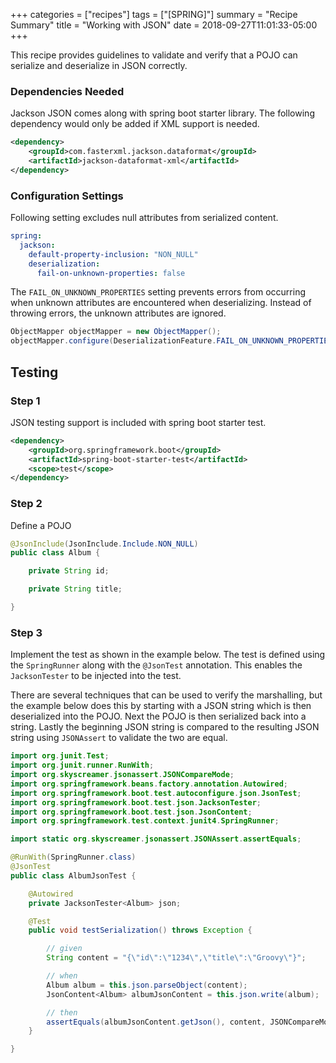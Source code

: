 +++
categories = ["recipes"]
tags = ["[SPRING]"]
summary = "Recipe Summary"
title = "Working with JSON"
date = 2018-09-27T11:01:33-05:00
+++

This recipe provides guidelines to validate and verify that a POJO can serialize and deserialize in JSON correctly.

### Dependencies Needed

Jackson JSON comes along with spring boot starter library.  The following dependency would only be added if XML support is needed.

```xml
<dependency>
    <groupId>com.fasterxml.jackson.dataformat</groupId>
    <artifactId>jackson-dataformat-xml</artifactId>
</dependency>
```

### Configuration Settings

Following setting excludes null attributes from serialized content.

```yaml
spring:
  jackson:
    default-property-inclusion: "NON_NULL"
    deserialization:
      fail-on-unknown-properties: false
```

The `FAIL_ON_UNKNOWN_PROPERTIES` setting prevents errors from occurring when unknown attributes are encountered when deserializing.  Instead of throwing errors, the unknown attributes are ignored.

```java
ObjectMapper objectMapper = new ObjectMapper();
objectMapper.configure(DeserializationFeature.FAIL_ON_UNKNOWN_PROPERTIES, false);
```

## Testing

### Step 1

JSON testing support is included with spring boot starter test.
```xml
<dependency>
    <groupId>org.springframework.boot</groupId>
    <artifactId>spring-boot-starter-test</artifactId>
    <scope>test</scope>
</dependency>
```

### Step 2
Define a POJO
```java
@JsonInclude(JsonInclude.Include.NON_NULL)
public class Album {

    private String id;

    private String title;

}
```

### Step 3

Implement the test as shown in the example below. The test is defined using the `SpringRunner` along with the `@JsonTest` annotation.  This enables the `JacksonTester` to be injected into the test.

There are several techniques that can be used to verify the marshalling, but the example below does this by starting with a JSON string which is then deserialized into the POJO.  Next the POJO is then serialized back into a string.  Lastly the beginning JSON string is compared to the resulting JSON string using `JSONAssert` to validate the two are equal.   

```java
import org.junit.Test;
import org.junit.runner.RunWith;
import org.skyscreamer.jsonassert.JSONCompareMode;
import org.springframework.beans.factory.annotation.Autowired;
import org.springframework.boot.test.autoconfigure.json.JsonTest;
import org.springframework.boot.test.json.JacksonTester;
import org.springframework.boot.test.json.JsonContent;
import org.springframework.test.context.junit4.SpringRunner;

import static org.skyscreamer.jsonassert.JSONAssert.assertEquals;

@RunWith(SpringRunner.class)
@JsonTest
public class AlbumJsonTest {

    @Autowired
    private JacksonTester<Album> json;

    @Test
    public void testSerialization() throws Exception {

        // given
        String content = "{\"id\":\"1234\",\"title\":\"Groovy\"}";

        // when
        Album album = this.json.parseObject(content);
        JsonContent<Album> albumJsonContent = this.json.write(album);

        // then
        assertEquals(albumJsonContent.getJson(), content, JSONCompareMode.STRICT);
    }

}
```

